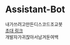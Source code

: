 # Assistant-Bot
내가쓰려고만든디스코드조교봇<br>
<a href="https://discord.com/oauth2/authorize?client_id=803632194076540988&scope=bot">초대 링크</a><br>
개발자가귀찮아서남겨둔여백
